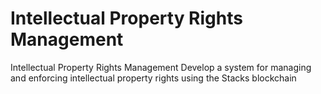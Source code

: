 # Intellectual Property Rights Management
 Intellectual Property Rights Management Develop a system for managing and enforcing intellectual property rights using the Stacks blockchain
